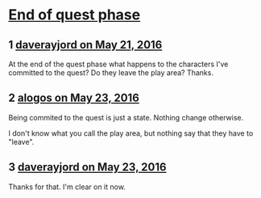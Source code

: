 # [End of quest phase](https://community.fantasyflightgames.com/topic/220535-end-of-quest-phase/)

## 1 [daverayjord on May 21, 2016](https://community.fantasyflightgames.com/topic/220535-end-of-quest-phase/?do=findComment&comment=2228130)

At the end of the quest phase what happens to the characters I've committed to the quest? Do they leave the play area? Thanks.

## 2 [alogos on May 23, 2016](https://community.fantasyflightgames.com/topic/220535-end-of-quest-phase/?do=findComment&comment=2230878)

Being commited to the quest is just a state. Nothing change otherwise.

I don't know what you call the play area, but nothing say that they have to "leave".

## 3 [daverayjord on May 23, 2016](https://community.fantasyflightgames.com/topic/220535-end-of-quest-phase/?do=findComment&comment=2230891)

Thanks for that. I'm clear on it now.

